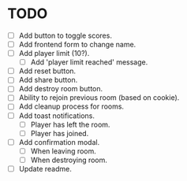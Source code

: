 # TODO

- [ ] Add button to toggle scores.
- [ ] Add frontend form to change name.
- [ ] Add player limit (10?).
    - [ ] Add 'player limit reached' message.
- [ ] Add reset button.
- [ ] Add share button.
- [ ] Add destroy room button.
- [ ] Ability to rejoin previous room (based on cookie).
- [ ] Add cleanup process for rooms.
- [ ] Add toast notifications.
    - [ ] Player has left the room.
    - [ ] Player has joined.
- [ ] Add confirmation modal.
    - [ ] When leaving room.
    - [ ] When destroying room.
- [ ] Update readme.
